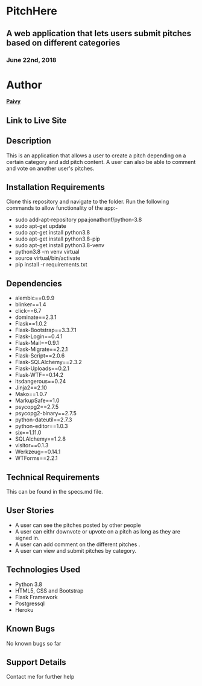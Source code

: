 # PitchHere

## A web application that lets users submit pitches based on different categories

### June 22nd, 2018

# Author

**[Paivy](https://github.com/Paivy)**

## Link to Live Site

## Description

This is an application that allows a user to create a pitch depending on a certain category
and add pitch content. A user can also be able to comment and vote on another user's pitches.

## Installation Requirements

Clone this repository and navigate to the folder.
Run the following commands to allow functionality of the app:-

- sudo add-apt-repository ppa:jonathonf/python-3.8
- sudo apt-get update
- sudo apt-get install python3.8
- sudo apt-get install python3.8-pip
- sudo apt-get install python3.8-venv
- python3.8 -m venv virtual
- source virtual/bin/activate
- pip install -r requirements.txt

## Dependencies

- alembic==0.9.9
- blinker==1.4
- click==6.7
- dominate==2.3.1
- Flask==1.0.2
- Flask-Bootstrap==3.3.7.1
- Flask-Login==0.4.1
- Flask-Mail==0.9.1
- Flask-Migrate==2.2.1
- Flask-Script==2.0.6
- Flask-SQLAlchemy==2.3.2
- Flask-Uploads==0.2.1
- Flask-WTF==0.14.2
- itsdangerous==0.24
- Jinja2==2.10
- Mako==1.0.7
- MarkupSafe==1.0
- psycopg2==2.7.5
- psycopg2-binary==2.7.5
- python-dateutil==2.7.3
- python-editor==1.0.3
- six==1.11.0
- SQLAlchemy==1.2.8
- visitor==0.1.3
- Werkzeug==0.14.1
- WTForms==2.2.1

## Technical Requirements

This can be found in the specs.md file.

## User Stories

- A user can see the pitches posted by other people
- A user can eithr downvote or upvote on a pitch as long as they are signed in.
- A user can add comment on the different pitches .
- A user can view and submit pitches by category.

## Technologies Used

- Python 3.8
- HTML5, CSS and Bootstrap
- Flask Framework
- Postgressql
- Heroku

## Known Bugs

No known bugs so far

## Support Details

Contact me for further help
